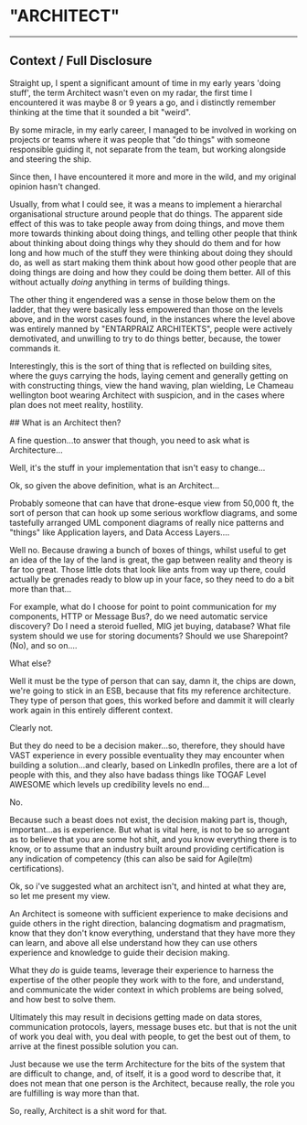 # "ARCHITECT"
___

## Context / Full Disclosure

Straight up, I spent a significant amount of time in my early years 'doing stuff', the term Architect wasn't even on my radar, the first time I encountered it was maybe 8 or 9 years a go, and i distinctly remember thinking at the time that it sounded a bit "weird".

By some miracle, in my early career, I managed to be involved in working on projects or teams where it was people that  "do things" with someone responsible guiding it, not separate from the team, but working alongside and steering the ship.

Since then, I have encountered it more and more in the wild, and my original opinion hasn't changed.

Usually, from what I could see, it was a means to implement a hierarchal organisational structure around people that do things. The apparent side effect of this was to take people away from doing things, and move them more towards thinking about doing things, and telling other people that think about thinking about doing things why they should do them and for how long and how much of the stuff they were thinking about doing they should do, as well as start making them think about how good other people that are doing things are doing and how they could be doing them better. All of this without actually *doing* anything in terms of building things.

The other thing it engendered was a sense in those below them on the ladder, that they were basically less empowered than those on the levels above, and in the worst cases found, in the instances where the level above was entirely manned by "ENTARPRAIZ ARCHITEKTS", people were actively demotivated, and unwilling to try to do things better, because, the tower commands it.

Interestingly, this is the sort of thing that is reflected on building sites, where the guys carrying the hods, laying cement and generally getting on with constructing things, view the hand waving, plan wielding, Le Chameau wellington boot wearing Architect with suspicion, and in the cases where plan does not meet reality, hostility.

## What is an Architect then?

A fine question...to answer that though, you need to ask what is Architecture...

Well, it's the stuff in your implementation that isn't easy to change...

Ok, so given the above definition, what is an Architect...

Probably someone that can have that drone-esque view from 50,000 ft, the sort of person that can hook up some serious workflow diagrams, and some tastefully arranged UML component diagrams of really nice patterns and "things" like Application layers, and Data Access Layers....

Well no. Because drawing a bunch of boxes of things, whilst useful to get an idea of the lay of the land is great, the gap between reality and theory is far too great. Those little dots that look like ants from way up there, could actually be grenades ready to blow up in your face, so they need to do a bit more than that...

For example, what do I choose for point to point communication for my components, HTTP or Message Bus?, do we need automatic service discovery? Do I need a steroid fuelled, MIG jet buying, database? What file system should we use for storing documents? Should we use Sharepoint? (No), and so on....

What else?

Well it must be the type of person that can say, damn it, the chips are down, we're going to stick in an ESB, because that fits my reference architecture. They type of person that goes, this worked before and dammit it will clearly work again in this entirely different context.

Clearly not.

But they do need to be a decision maker...so, therefore, they should have VAST experience in every possible eventuality they may encounter when building a solution...and clearly, based on LinkedIn profiles, there are a lot of people with this, and they also have badass things like TOGAF Level AWESOME which levels up credibility levels no end...

No.

Because such a beast does not exist, the decision making part is, though, important...as is experience. But what is vital here, is not to be so arrogant as to believe that you are some hot shit, and you know everything there is to know, or to assume that an industry built around providing certification is any indication of competency (this can also be said for Agile(tm) certifications).

Ok, so i've suggested what an architect isn't, and hinted at what they are, so let me present my view.

An Architect is someone with sufficient experience to make decisions and guide others in the right direction, balancing dogmatism and pragmatism, know that they don't know everything, understand that they have more they can learn, and above all else understand how they can use others experience and knowledge to guide their decision making.

What they *do* is guide teams, leverage their experience to harness the expertise of the other people they work with to the fore, and understand, and communicate the wider context in which problems are being solved, and how best to solve them.

Ultimately this may result in decisions getting made on data stores, communication protocols, layers, message buses etc. but that is not the unit of work you deal with, you deal with people, to get the best out of them, to arrive at the finest possible solution you can.

Just because we use the term Architecture for the bits of the system that are difficult to change, and, of itself, it is a good word to describe that, it does not mean that one person is the Architect, because really, the role you are fulfilling is way more than that.

So, really, Architect is a shit word for that.